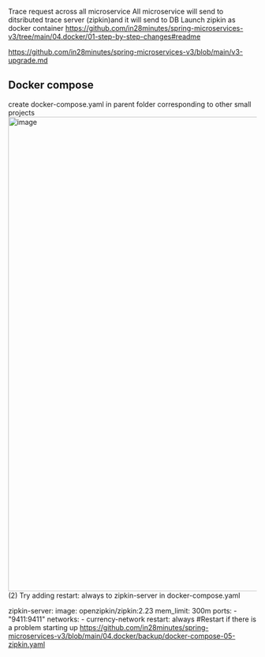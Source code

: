 Trace request across all microservice
All microservice will send to ditsributed trace server (zipkin)and it will send to DB
Launch zipkin as docker container
https://github.com/in28minutes/spring-microservices-v3/tree/main/04.docker/01-step-by-step-changes#readme

https://github.com/in28minutes/spring-microservices-v3/blob/main/v3-upgrade.md

## Docker compose
create docker-compose.yaml in parent folder corresponding to other small projects
<img width="960" alt="image" src="https://github.com/user-attachments/assets/a45d6cfc-88d9-4f33-ab57-ff9b04ed265f" />
(2) Try adding restart: always to zipkin-server in docker-compose.yaml

  zipkin-server:
    image: openzipkin/zipkin:2.23
    mem_limit: 300m
    ports:
      - "9411:9411"
    networks:
      - currency-network
    restart: always #Restart if there is a problem starting up
    https://github.com/in28minutes/spring-microservices-v3/blob/main/04.docker/backup/docker-compose-05-zipkin.yaml


